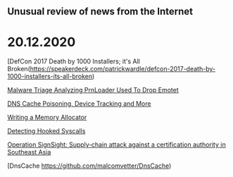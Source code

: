 ## Unusual review of news from the Internet

# 20.12.2020

[DefCon 2017 Death by 1000 Installers; it's All Broken(https://speakerdeck.com/patrickwardle/defcon-2017-death-by-1000-installers-its-all-broken)

[Malware Triage Analyzing PrnLoader Used To Drop Emotet](https://www.youtube.com/watch?v=5_-oR_135ss)

[DNS Cache Poisoning, Device Tracking and More](https://t.co/iZxQgi0HXU?amp=1)

[Writing a Memory Allocator](http://dmitrysoshnikov.com/compilers/writing-a-memory-allocator/)

[Detecting Hooked Syscalls](https://www.ired.team/offensive-security/defense-evasion/detecting-hooked-syscall-functions)

[Operation SignSight: Supply‑chain attack against a certification authority in Southeast Asia](https://www.welivesecurity.com/2020/12/17/operation-signsight-supply-chain-attack-southeast-asia/)

[DnsCache https://github.com/malcomvetter/DnsCache)

